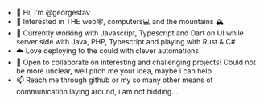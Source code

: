 - 👋 Hi, I’m @georgestav
- 👀 Interested in THE web🕸, computers💻 and the mountains 🏔
- 🌱 Currently working with Javascript, Typescript and Dart on UI while server side with Java, PHP, Typescript and playing with Rust & C#
- ☁️ Love deploying to the could with clever automations
- 💞️ Open to collaborate on interesting and challenging projects! Could not be more unclear, well pitch me your idea, maybe i can help
- 📫 Reach me through github or my so many other means of communication laying around, i am not hidding...
